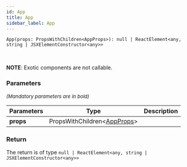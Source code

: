 ```yaml
---
id: App
title: App
sidebar_label: App
---
```


```tsx
App(props: PropsWithChildren<AppProps>): null | ReactElement<any, string | JSXElementConstructor<any>>
```
<br/>

**NOTE**: Exotic components are not callable.

### Parameters

<font size="2"><i>(Mandatory parameters are in bold)</i></font>

| Parameters | Type | Description |
| --------- | ---- | ----------- |
| **props** | PropsWithChildren<[AppProps](/framework-api/interfaces/AppProps.md)\> |  |


### Return



The return is of type <code>null | ReactElement<any, string | JSXElementConstructor<any\>\></code>